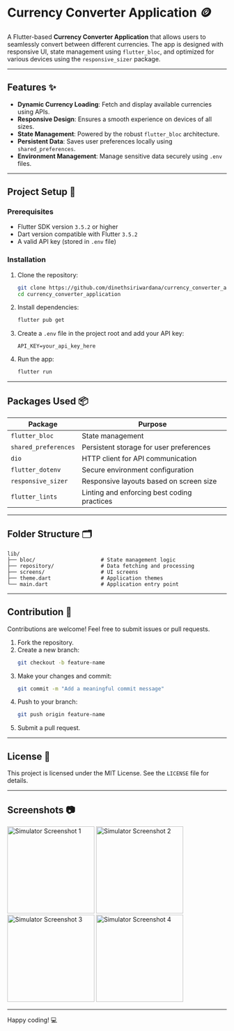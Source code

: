 # Currency Converter Application 🪙

A Flutter-based **Currency Converter Application** that allows users to seamlessly convert between different currencies. The app is designed with responsive UI, state management using `flutter_bloc`, and optimized for various devices using the `responsive_sizer` package.

---

## Features ✨

- **Dynamic Currency Loading**: Fetch and display available currencies using APIs.
- **Responsive Design**: Ensures a smooth experience on devices of all sizes.
- **State Management**: Powered by the robust `flutter_bloc` architecture.
- **Persistent Data**: Saves user preferences locally using `shared_preferences`.
- **Environment Management**: Manage sensitive data securely using `.env` files.

---

## Project Setup 🚀

### Prerequisites

- Flutter SDK version `3.5.2` or higher
- Dart version compatible with Flutter `3.5.2`
- A valid API key (stored in `.env` file)

### Installation

1. Clone the repository:

   ```bash
   git clone https://github.com/dinethsiriwardana/currency_converter_application.git
   cd currency_converter_application
   ```

2. Install dependencies:

   ```bash
   flutter pub get
   ```

3. Create a `.env` file in the project root and add your API key:

   ```
   API_KEY=your_api_key_here
   ```

4. Run the app:
   ```bash
   flutter run
   ```

---

## Packages Used 📦

| Package              | Purpose                                     |
| -------------------- | ------------------------------------------- |
| `flutter_bloc`       | State management                            |
| `shared_preferences` | Persistent storage for user preferences     |
| `dio`                | HTTP client for API communication           |
| `flutter_dotenv`     | Secure environment configuration            |
| `responsive_sizer`   | Responsive layouts based on screen size     |
| `flutter_lints`      | Linting and enforcing best coding practices |

---

## Folder Structure 🗂

```
lib/
├── bloc/                     # State management logic
├── repository/               # Data fetching and processing
├── screens/                  # UI screens
├── theme.dart                # Application themes
└── main.dart                 # Application entry point
```

---

## Contribution 🤝

Contributions are welcome! Feel free to submit issues or pull requests.

1. Fork the repository.
2. Create a new branch:
   ```bash
   git checkout -b feature-name
   ```
3. Make your changes and commit:
   ```bash
   git commit -m "Add a meaningful commit message"
   ```
4. Push to your branch:
   ```bash
   git push origin feature-name
   ```
5. Submit a pull request.

---

## License 📄

This project is licensed under the MIT License. See the `LICENSE` file for details.

---

## Screenshots 📷

<!-- Syntax: <img src="URL" alt="Description" width="Width in px"> -->
<img src="https://github.com/user-attachments/assets/38fdcbbc-0415-49e6-9f64-b84d58505e2d" alt="Simulator Screenshot 1" width="200">
<img src="https://github.com/user-attachments/assets/cf3b023b-a220-49fe-916a-9e47377b75f8" alt="Simulator Screenshot 2" width="200">
<img src="https://github.com/user-attachments/assets/16a24c26-497d-4208-8042-abe44f2755c4" alt="Simulator Screenshot 3" width="200">
<img src="https://github.com/user-attachments/assets/8711db2c-3bd7-4760-b7d4-4d4137ff5c33" alt="Simulator Screenshot 4" width="200">



---

Happy coding! 💻
